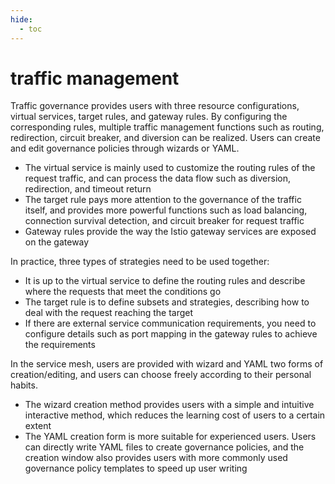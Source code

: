 ```yaml
---
hide:
  - toc
---
```


# traffic management

Traffic governance provides users with three resource configurations, virtual services, target rules, and gateway rules.
By configuring the corresponding rules, multiple traffic management functions such as routing, redirection, circuit breaker, and diversion can be realized. Users can create and edit governance policies through wizards or YAML.

- The virtual service is mainly used to customize the routing rules of the request traffic, and can process the data flow such as diversion, redirection, and timeout return
- The target rule pays more attention to the governance of the traffic itself, and provides more powerful functions such as load balancing, connection survival detection, and circuit breaker for request traffic
- Gateway rules provide the way the Istio gateway services are exposed on the gateway

In practice, three types of strategies need to be used together:

- It is up to the virtual service to define the routing rules and describe where the requests that meet the conditions go
- The target rule is to define subsets and strategies, describing how to deal with the request reaching the target
- If there are external service communication requirements, you need to configure details such as port mapping in the gateway rules to achieve the requirements

In the service mesh, users are provided with wizard and YAML two forms of creation/editing, and users can choose freely according to their personal habits.

- The wizard creation method provides users with a simple and intuitive interactive method, which reduces the learning cost of users to a certain extent
- The YAML creation form is more suitable for experienced users. Users can directly write YAML files to create governance policies, and the creation window also provides users with more commonly used governance policy templates to speed up user writing